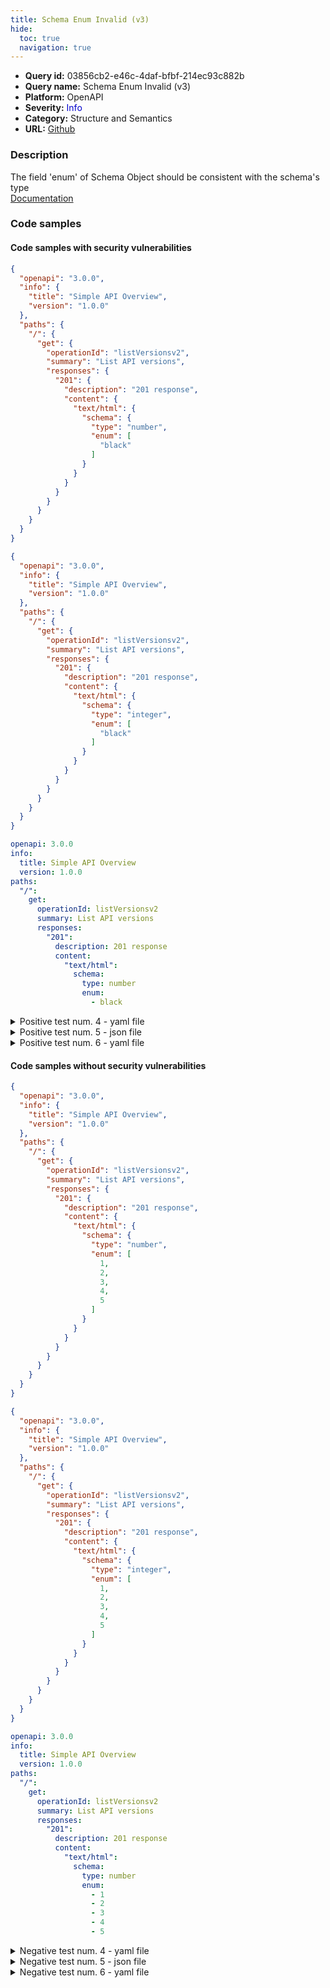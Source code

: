 ```yaml
---
title: Schema Enum Invalid (v3)
hide:
  toc: true
  navigation: true
---
```


<style>
  .highlight .hll {
    background-color: #ff171742;
  }
  .md-content {
    max-width: 1100px;
    margin: 0 auto;
  }
</style>

-   **Query id:** 03856cb2-e46c-4daf-bfbf-214ec93c882b
-   **Query name:** Schema Enum Invalid (v3)
-   **Platform:** OpenAPI
-   **Severity:** <span style="color:#00C">Info</span>
-   **Category:** Structure and Semantics
-   **URL:** [Github](https://github.com/Checkmarx/kics/tree/master/assets/queries/openAPI/general/schema_enum_invalid)

### Description
The field 'enum' of Schema Object should be consistent with the schema's type<br>
[Documentation](https://swagger.io/specification/#schema-object)

### Code samples
#### Code samples with security vulnerabilities
```json title="Positive test num. 1 - json file" hl_lines="20"
{
  "openapi": "3.0.0",
  "info": {
    "title": "Simple API Overview",
    "version": "1.0.0"
  },
  "paths": {
    "/": {
      "get": {
        "operationId": "listVersionsv2",
        "summary": "List API versions",
        "responses": {
          "201": {
            "description": "201 response",
            "content": {
              "text/html": {
                "schema": {
                  "type": "number",
                  "enum": [
                    "black"
                  ]
                }
              }
            }
          }
        }
      }
    }
  }
}

```
```json title="Positive test num. 2 - json file" hl_lines="20"
{
  "openapi": "3.0.0",
  "info": {
    "title": "Simple API Overview",
    "version": "1.0.0"
  },
  "paths": {
    "/": {
      "get": {
        "operationId": "listVersionsv2",
        "summary": "List API versions",
        "responses": {
          "201": {
            "description": "201 response",
            "content": {
              "text/html": {
                "schema": {
                  "type": "integer",
                  "enum": [
                    "black"
                  ]
                }
              }
            }
          }
        }
      }
    }
  }
}

```
```yaml title="Positive test num. 3 - yaml file" hl_lines="18"
openapi: 3.0.0
info:
  title: Simple API Overview
  version: 1.0.0
paths:
  "/":
    get:
      operationId: listVersionsv2
      summary: List API versions
      responses:
        "201":
          description: 201 response
          content:
            "text/html":
              schema:
                type: number
                enum:
                  - black

```
<details><summary>Positive test num. 4 - yaml file</summary>

```yaml hl_lines="18"
openapi: 3.0.0
info:
  title: Simple API Overview
  version: 1.0.0
paths:
  "/":
    get:
      operationId: listVersionsv2
      summary: List API versions
      responses:
        "201":
          description: 201 response
          content:
            "text/html":
              schema:
                type: integer
                enum:
                  - black

```
</details>
<details><summary>Positive test num. 5 - json file</summary>

```json hl_lines="50 14"
{
  "swagger": "2.0",
  "info": {
    "title": "Simple API Overview",
    "version": "1.0.0"
  },
  "paths": {
    "/": {
      "get": {
        "operationId": "listVersionsv2",
        "summary": "List API versions",
        "responses": {
          "200": {
            "$ref": "#/definitions/User"
          }
        },
        "parameters": [
          {
            "$ref": "#/parameters/limitParam"
          }
        ]
      }
    }
  },
  "parameters": {
    "limitParam": {
      "name": "limit",
      "in": "body",
      "description": "max records to return",
      "required": true,
      "schema": {
        "type": "integer"
      }
    }
  },
  "definitions": {
    "User": {
      "type": "object",
      "required": [
        "id",
        "name"
      ],
      "properties": {
        "id": {
          "type": "integer",
          "format": "int64"
        },
        "name": {
          "type": "string",
          "enum": [
            "kics",
            1
          ]
        }
      }
    }
  }
}

```
</details>
<details><summary>Positive test num. 6 - yaml file</summary>

```yaml hl_lines="35 12"
swagger: "2.0"
info:
  title: Simple API Overview
  version: 1.0.0
paths:
  "/":
    get:
      operationId: listVersionsv2
      summary: List API versions
      responses:
        "200":
          "$ref": "#/definitions/User"
      parameters:
        - "$ref": "#/parameters/limitParam"
parameters:
  limitParam:
    name: limit
    in: body
    description: max records to return
    required: true
    schema:
      type: integer
definitions:
  User:
    type: object
    required:
      - id
      - name
    properties:
      id:
        type: integer
        format: int64
      name:
        type: string
        enum:
          - kics
          - 1

```
</details>


#### Code samples without security vulnerabilities
```json title="Negative test num. 1 - json file"
{
  "openapi": "3.0.0",
  "info": {
    "title": "Simple API Overview",
    "version": "1.0.0"
  },
  "paths": {
    "/": {
      "get": {
        "operationId": "listVersionsv2",
        "summary": "List API versions",
        "responses": {
          "201": {
            "description": "201 response",
            "content": {
              "text/html": {
                "schema": {
                  "type": "number",
                  "enum": [
                    1,
                    2,
                    3,
                    4,
                    5
                  ]
                }
              }
            }
          }
        }
      }
    }
  }
}

```
```json title="Negative test num. 2 - json file"
{
  "openapi": "3.0.0",
  "info": {
    "title": "Simple API Overview",
    "version": "1.0.0"
  },
  "paths": {
    "/": {
      "get": {
        "operationId": "listVersionsv2",
        "summary": "List API versions",
        "responses": {
          "201": {
            "description": "201 response",
            "content": {
              "text/html": {
                "schema": {
                  "type": "integer",
                  "enum": [
                    1,
                    2,
                    3,
                    4,
                    5
                  ]
                }
              }
            }
          }
        }
      }
    }
  }
}

```
```yaml title="Negative test num. 3 - yaml file"
openapi: 3.0.0
info:
  title: Simple API Overview
  version: 1.0.0
paths:
  "/":
    get:
      operationId: listVersionsv2
      summary: List API versions
      responses:
        "201":
          description: 201 response
          content:
            "text/html":
              schema:
                type: number
                enum:
                  - 1
                  - 2
                  - 3
                  - 4
                  - 5

```
<details><summary>Negative test num. 4 - yaml file</summary>

```yaml
openapi: 3.0.0
info:
  title: Simple API Overview
  version: 1.0.0
paths:
  "/":
    get:
      operationId: listVersionsv2
      summary: List API versions
      responses:
        "201":
          description: 201 response
          content:
            "text/html":
              schema:
                type: integer
                enum:
                  - 1
                  - 2
                  - 3
                  - 4
                  - 5

```
</details>
<details><summary>Negative test num. 5 - json file</summary>

```json
{
  "swagger": "2.0",
  "info": {
    "title": "Simple API Overview",
    "version": "1.0.0"
  },
  "paths": {
    "/": {
      "get": {
        "operationId": "listVersionsv2",
        "summary": "List API versions",
        "responses": {
          "200": {
            "$ref": "#/definitions/User"
          }
        },
        "parameters": [
          {
            "$ref": "#/parameters/limitParam"
          }
        ]
      }
    }
  },
  "parameters": {
    "limitParam": {
      "name": "limit",
      "in": "body",
      "description": "max records to return",
      "required": true,
      "schema": {
        "type": "integer"
      }
    }
  },
  "definitions": {
    "User": {
      "type": "object",
      "required": [
        "id",
        "name"
      ],
      "properties": {
        "id": {
          "type": "integer",
          "format": "int64"
        },
        "name": {
          "type": "string",
          "enum": [
            "kics",
            "checkmarx"
          ]
        }
      }
    }
  }
}

```
</details>
<details><summary>Negative test num. 6 - yaml file</summary>

```yaml
swagger: "2.0"
info:
  title: Simple API Overview
  version: 1.0.0
paths:
  "/":
    get:
      operationId: listVersionsv2
      summary: List API versions
      responses:
        "200":
          "$ref": "#/definitions/User"
      parameters:
        - "$ref": "#/parameters/limitParam"
parameters:
  limitParam:
    name: limit
    in: body
    description: max records to return
    required: true
    schema:
      type: integer
definitions:
  User:
    type: object
    required:
      - id
      - name
    properties:
      id:
        type: integer
        format: int64
      name:
        type: string
        enum:
          - kics
          - checkmarx

```
</details>
